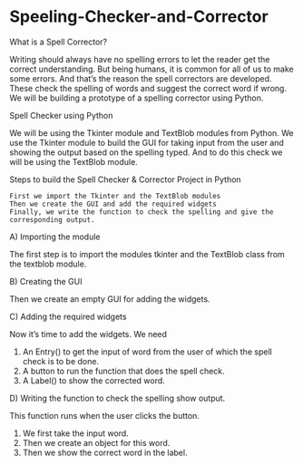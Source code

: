 # Speeling-Checker-and-Corrector
What is a Spell Corrector?

Writing should always have no spelling errors to let the reader get the correct understanding. But being humans, it is common for all of us to make some errors. And that’s the reason the spell correctors are developed. These check the spelling of words and suggest the correct word if wrong. We will be building a prototype of a spelling corrector using Python.

Spell Checker using Python

We will be using the Tkinter module and TextBlob modules from Python. We use the Tkinter module to build the GUI for taking input from the user and showing the output based on the spelling typed. And to do this check we will be using the TextBlob module.

Steps to build the Spell Checker & Corrector Project in Python

    First we import the Tkinter and the TextBlob modules
    Then we create the GUI and add the required widgets
    Finally, we write the function to check the spelling and give the corresponding output.

A) Importing the module

The first step is to import the modules tkinter and the TextBlob class from the textblob module.

B) Creating the GUI

Then we create an empty GUI for adding the widgets.
 
C) Adding the required widgets

Now it’s time to add the widgets. We need

1. An Entry() to get the input of word from the user of which the spell check is to be done.
2. A button to run the function that does the spell check.
3. A Label() to show the corrected word.

D) Writing the function to check the spelling show output.

This function runs when the user clicks the button.

1. We first take the input word.
2. Then we create an object for this word.
3. Then we show the correct word in the label.
